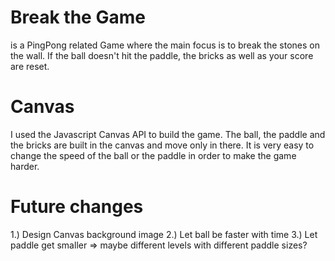 # Break the Game

is a PingPong related Game where the main focus is to break the stones on the wall. 
If the ball doesn't hit the paddle, the bricks as well as your score are reset.

# Canvas

I used the Javascript Canvas API to build the game. The ball, the paddle and the bricks are built in the canvas and move only in there.
It is very easy to change the speed of the ball or the paddle in order to make the game harder.

# Future changes

1.) Design Canvas background image
2.) Let ball be faster with time
3.) Let paddle get smaller => maybe different levels with different paddle sizes?
